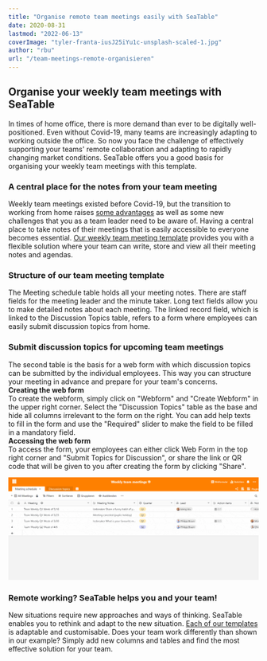 ```yaml
---
title: "Organise remote team meetings easily with SeaTable"
date: 2020-08-31
lastmod: "2022-06-13"
coverImage: "tyler-franta-iusJ25iYu1c-unsplash-scaled-1.jpg"
author: "rbu"
url: "/team-meetings-remote-organisieren"
---
```


## Organise your weekly team meetings with SeaTable

In times of home office, there is more demand than ever to be digitally well-positioned. Even without Covid-19, many teams are increasingly adapting to working outside the office. So now you face the challenge of effectively supporting your teams' remote collaboration and adapting to rapidly changing market conditions. SeaTable offers you a good basis for organising your weekly team meetings with this template.

### A central place for the notes from your team meeting

Weekly team meetings existed before Covid-19, but the transition to working from home raises [some advantages](https://www.gruender.de/homeoffice-vorteile-nachteile/) as well as some new challenges that you as a team leader need to be aware of. Having a central place to take notes of their meetings that is easily accessible to everyone becomes essential. [Our weekly team meeting template](https://seatable.io/en/vorlage/gumqbevcroszpprj6j4xyg/) provides you with a flexible solution where your team can write, store and view all their meeting notes and agendas.

### Structure of our team meeting template

The Meeting schedule table holds all your meeting notes. There are staff fields for the meeting leader and the minute taker. Long text fields allow you to make detailed notes about each meeting. The linked record field, which is linked to the Discussion Topics table, refers to a form where employees can easily submit discussion topics from home.

### Submit discussion topics for upcoming team meetings

The second table is the basis for a web form with which discussion topics can be submitted by the individual employees. This way you can structure your meeting in advance and prepare for your team's concerns.  
**Creating the web form**  
To create the webform, simply click on "Webform" and "Create Webform" in the upper right corner. Select the "Discussion Topics" table as the base and hide all columns irrelevant to the form on the right. You can add help texts to fill in the form and use the "Required" slider to make the field to be filled in a mandatory field.  
**Accessing the web form**  
To access the form, your employees can either click Web Form in the top right corner and "Submit Topics for Discussion", or share the link or QR code that will be given to you after creating the form by clicking "Share".

![Weekly Team Meeting Form](images/Weekly-Teammeeting-Formular.gif)

### Remote working? SeaTable helps you and your team!

New situations require new approaches and ways of thinking. SeaTable enables you to rethink and adapt to the new situation. [Each of our templates](https://seatable.io/en/vorlagen/) is adaptable and customisable. Does your team work differently than shown in our example? Simply add new columns and tables and find the most effective solution for your team.
